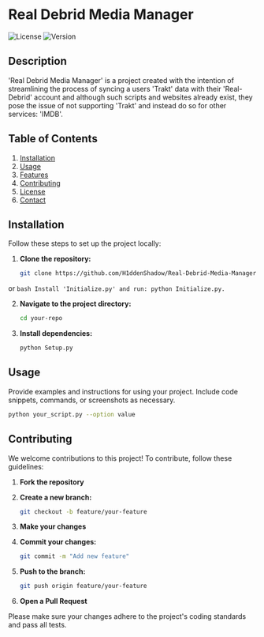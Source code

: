 # Real Debrid Media Manager
![License](https://img.shields.io/badge/license-MIT-green) ![Version](https://img.shields.io/badge/version-1.0-blue)
## Description

'Real Debrid Media Manager' is a project created with the intention of streamlining the process of syncing a users 'Trakt' data with their 'Real-Debrid' account and although such scripts and websites already exist, they pose the issue of not supporting 'Trakt' and instead do so for other services: 'IMDB'. 
## Table of Contents

1. [Installation](#installation)
2. [Usage](#usage)
3. [Features](#features)
4. [Contributing](#contributing)
5. [License](#license)
6. [Contact](#contact)
## Installation

Follow these steps to set up the project locally:

1. **Clone the repository:**

    ```bash
    git clone https://github.com/H1ddenShadow/Real-Debrid-Media-Manager.git
     ```
or
    ```bash
    Install 'Initialize.py' and run: python Initialize.py.
     ```

2. **Navigate to the project directory:**

    ```bash
    cd your-repo
    ```

3. **Install dependencies:**

    ```bash
    python Setup.py
    ```

## Usage

Provide examples and instructions for using your project. Include code snippets, commands, or screenshots as necessary.

```bash
python your_script.py --option value
```

## Contributing

We welcome contributions to this project! To contribute, follow these guidelines:

1. **Fork the repository**
2. **Create a new branch:**

    ```bash
    git checkout -b feature/your-feature
    ```

3. **Make your changes**
4. **Commit your changes:**

    ```bash
    git commit -m "Add new feature"
    ```

5. **Push to the branch:**

    ```bash
    git push origin feature/your-feature
    ```

6. **Open a Pull Request**

Please make sure your changes adhere to the project's coding standards and pass all tests.
